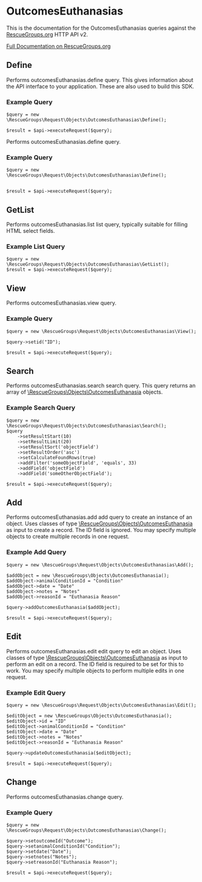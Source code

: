 # OutcomesEuthanasias

This is the documentation for the OutcomesEuthanasias queries against the [RescueGroups.org](https://www.rescuegroups.org/) HTTP API v2.

[Full Documentation on RescueGroups.org](https://userguide.rescuegroups.org/display/APIDG/Object+definitions#Objectdefinitions-outcomesEuthanasias)

## Define
Performs outcomesEuthanasias.define query. This gives information about the API interface to your application. These are also used to build this SDK.

### Example Query

    $query = new \RescueGroups\Request\Objects\OutcomesEuthanasias\Define();

    $result = $api->executeRequest($query);
Performs outcomesEuthanasias.define query.

### Example Query

    $query = new \RescueGroups\Request\Objects\OutcomesEuthanasias\Define();


    $result = $api->executeRequest($query);

## GetList
Performs outcomesEuthanasias.list list query, typically suitable for filling HTML select fields.

### Example List Query

    $query = new \RescueGroups\Request\Objects\OutcomesEuthanasias\GetList();
    $result = $api->executeRequest($query);
## View
Performs outcomesEuthanasias.view query.

### Example Query

    $query = new \RescueGroups\Request\Objects\OutcomesEuthanasias\View();

    $query->setid("ID");

    $result = $api->executeRequest($query);

## Search
Performs outcomesEuthanasias.search search query. This query returns an array of [\RescueGroups\Objects\OutcomesEuthanasia](../../../src/Objects/OutcomesEuthanasia.php) objects.

### Example Search Query

    $query = new \RescueGroups\Request\Objects\OutcomesEuthanasias\Search();
    $query
        ->setResultStart(10)
        ->setResultLimit(20)
        ->setResultSort('objectField')
        ->setResultOrder('asc')
        ->setCalculateFoundRows(true)
        ->addFilter('someObjectField', 'equals', 33)
        ->addField('objectField')
        ->addField('someOtherObjectField');

    $result = $api->executeRequest($query);
## Add
Performs outcomesEuthanasias.add add query to create an instance of an object. Uses classes of type [\RescueGroups\Objects\OutcomesEuthanasia](../../../src/Objects/OutcomesEuthanasia.php) as input to create a record. The ID field is ignored. You may specify multiple objects to create multiple records in one request.

### Example Add Query

    $query = new \RescueGroups\Request\Objects\OutcomesEuthanasias\Add();

    $addObject = new \RescueGroups\Objects\OutcomesEuthanasia();
    $addObject->animalConditionId = "Condition"
    $addObject->date = "Date"
    $addObject->notes = "Notes"
    $addObject->reasonId = "Euthanasia Reason"

    $query->addOutcomesEuthanasia($addObject);

    $result = $api->executeRequest($query);
## Edit
Performs outcomesEuthanasias.edit edit query to edit an object. Uses classes of type [\RescueGroups\Objects\OutcomesEuthanasia](../../../src/Objects/OutcomesEuthanasia.php) as input to perform an edit on a record. The ID field is required to be set for this to work. You may specify multiple objects to perform multiple edits in one request.

### Example Edit Query

    $query = new \RescueGroups\Request\Objects\OutcomesEuthanasias\Edit();

    $editObject = new \RescueGroups\Objects\OutcomesEuthanasia();
    $editObject->id = "ID"
    $editObject->animalConditionId = "Condition"
    $editObject->date = "Date"
    $editObject->notes = "Notes"
    $editObject->reasonId = "Euthanasia Reason"

    $query->updateOutcomesEuthanasia($editObject);

    $result = $api->executeRequest($query);
## Change
Performs outcomesEuthanasias.change query.

### Example Query

    $query = new \RescueGroups\Request\Objects\OutcomesEuthanasias\Change();

    $query->setoutcomeId("Outcome");
    $query->setanimalConditionId("Condition");
    $query->setdate("Date");
    $query->setnotes("Notes");
    $query->setreasonId("Euthanasia Reason");

    $result = $api->executeRequest($query);

